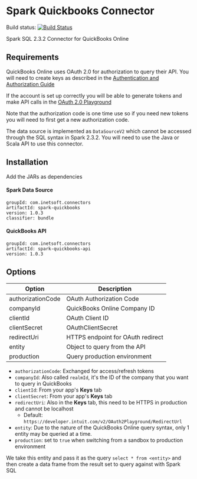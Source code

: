 # Spark Quickbooks Connector

Build status: [![Build Status](https://travis-ci.com/inetsoft-technology/spark-quickbooks.svg?branch=master)][1]

Spark SQL 2.3.2 Connector for QuickBooks Online

## Requirements

QuickBooks Online uses OAuth 2.0 for authorization to query their API. You will need to
create keys as described in the [Authentication and Authorization Guide][2]

If the account is set up correctly you will be able to generate tokens and make API calls in the
[OAuth 2.0 Playground][3]

Note that the authorization code is one time use so if you need new tokens you will need to first
get a new authorization code.

The data source is implemented as `DataSourceV2` which cannot be accessed through the SQL syntax
in Spark 2.3.2. You will need to use the Java or Scala API to use this connector.

## Installation

Add the JARs as dependencies

#### Spark Data Source
```
groupId: com.inetsoft.connectors
artifactId: spark-quickbooks
version: 1.0.3
classifier: bundle
```

#### QuickBooks API
```
groupId: com.inetsoft.connectors
artifactId: spark-quickbooks-api
version: 1.0.3
```

## Options

| Option            | Description                       |
| ----------------- |---------------------------------- |
| authorizationCode | OAuth Authorization Code          |
| companyId         | QuickBooks Online Company ID      |
| clientId          | OAuth Client ID                   |
| clientSecret      | OAuthClientSecret                 |
| redirectUri       | HTTPS endpoint for OAuth redirect |
| entity            | Object to query from the API      |
| production        | Query production environment      |

* `authorizationCode`: Exchanged for access/refresh tokens
* `companyId`: Also called `realmId`, it's the ID of the company that you want to query in QuickBooks
* `clientId`: From your app's **Keys** tab
* `clientSecret`: From your app's **Keys** tab
* `redirectUri`: Also in the **Keys** tab, this need to be HTTPS in production and cannot be localhost
  * Default: `https://developer.intuit.com/v2/OAuth2Playground/RedirectUrl`
* `entity`: Due to the nature of the QuickBooks Online query syntax, only 1 entity may be queried at a time.
* `production`: set to `true` when switching from a sandbox to production environment

We take this entity and pass it as the query `select * from <entity>` and then create a data frame
from the result set to query against with Spark SQL

[1]:https://travis-ci.com/inetsoft-technology/spark-quickbooks
[2]:https://developer.intuit.com/app/developer/qbo/docs/develop/authentication-and-authorization/oauth-2.0#obtain-oauth2-credentials-for-your-app
[3]:https://developer.intuit.com/app/developer/playground

